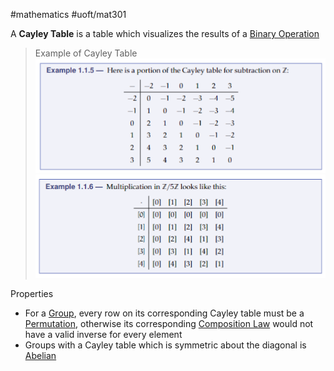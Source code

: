 #mathematics 
#uoft/mat301 

A **Cayley Table** is a table which visualizes the results of a [Binary Operation](Binary%20Operation.md)

>Example of Cayley Table
>	![Pasted image 20241015220340](attachments/Pasted%20image%2020241015220340.png)
>	![Cayley Table Multiplication](attachments/Cayley%20Table%20Multiplication.png)

Properties
- For a [Group](Group.md), every row on its corresponding Cayley table must be a [Permutation](../../Statistics/STA237%20Notes/Permutation.md), otherwise its corresponding [Composition Law](Composition%20Law.md) would not have a valid inverse for every element
- Groups with a Cayley table which is symmetric about the diagonal is [Abelian](Abelian.md)